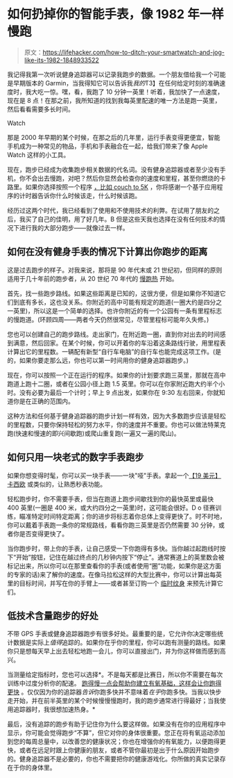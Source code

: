 # 如何扔掉你的智能手表，像 1982 年一样慢跑

> 原文：<https://lifehacker.com/how-to-ditch-your-smartwatch-and-jog-like-its-1982-1848933522>

我记得我第一次听说健身追踪器可以记录我跑步的数据。一个朋友借给我一个可能是早期版本的 Garmin，当我得知它可以告诉我*我的*T3】在任何给定时刻的准确速度时，我大吃一惊。嘿，看，我跑了 10 分钟一英里！听着，我加快了一点速度，现在是 8 点！在那之前，我所知道的找到我每英里配速的唯一方法是跑一英里，然后看看需要多长时间。

Watch

那是 2000 年早期的某个时候，在那之后的几年里，运行手表变得更便宜，智能手机成为一种常见的物品，手机和手表融合在一起，给我们带来了像 Apple Watch 这样的小工具。

现在，跑步已经成为收集跑步相关数据的代名词。没有健身追踪器或者至少没有手机，你不会出去慢跑，对吧？然后你显然会检查你的速度和里程，甚至你燃烧的卡路里。如果你选择按照一个程序 [，比如 couch to 5K](https://lifehacker.com/the-case-against-couch-to-5k-and-what-to-try-instead-1847387867) ，你将感谢一个基于应用程序的计时器告诉你什么时候该走，什么时候该跑。

经历过这两个时代，我已经看到了使用和不使用技术的利弊。在试用了朋友的之后，我买了自己的佳明，用了好几年。B 但是这些天我也选择在没有任何技术的情况下进行我的大部分跑步——就像过去一样。

## 如何在没有健身手表的情况下计算出你跑步的距离

这是过去跑步的样子。对我来说，那将是 90 年代末或 21 世纪初，但同样的原则适用于几十年前的跑步者，从 20 世纪 70 年代的 [慢跑热](https://en.wikipedia.org/wiki/Running_boom_of_the_1970s) 开始。

首先，找一些跑步路线。如果这些距离是已知的，这很方便，但是如果你不知道它们到底有多长，这也没关系。你附近的高中可能有规定的跑道(一圈大约是四分之一英里)，所以这是一个简单的选择。也许你附近的有一个公园有一条有里程标志的慢跑道。(环顾四周——两者今天仍然很常见，尽管里程标可能年久失修。)

您也可以创建自己的跑步路线。走出家门，在附近跑一圈，直到你对出去的时间感到满意，然后回家。在某个时候，你可以开着你的车沿着这条路线行驶，用里程表计算出它的里程数。一辆配有新型“自行车电脑”的自行车也能完成这项工作。(是的，如果你要走那么远，你也可以第一时间用你的健身追踪器跑步。)

现在，你可以按照一个正在运行的程序。如果你的计划要求跑三英里，那就在高中跑道上跑十二圈，或者在公园小径上跑 1.5 英里。你可以在你家附近跑大约半个小时。没有必要为最后一个计时；早上 9 点出发，如果你在 9:30 左右回来，你就知道你是在正确的范围内。

这种方法和任何基于健身追踪器的跑步计划一样有效，因为大多数跑步应该是轻松的里程数，只要你保持轻松的努力水平，你的速度并不重要。你也可以做法特莱克跑(快速和慢速的即兴间歇跑)或爬山重复跑(一遍又一遍的爬山)。

## 如何只用一块老式的数字手表跑步

如果你想变得时髦，你可以买一块手表——一块"哑"手表。拿起一个[【19 美元】卡西欧](https://amzn.to/3MgT6SW) 或类似的，让熟悉秒表功能。

轻松跑步时，你不需要手表，但当在跑道上跑步间歇找到你的最快英里或最快 400 英里(一圈是 400 米，或大约四分之一英里)时，这可能会很好。D o 径赛训练，瞄准特定时间特定距离；你的进步将标志着你总体上变得更快了。时不时地，你可以戴着手表跑一条你的常规路线，看看你跑三英里是否仍然需要 30 分钟，或者你是否变得更快了。

当你跑步时，带上你的手表，让自己感受一下你跑得有多快。当你越过起跑线时按下“开始”按钮，记住在越过终点的几秒钟内按下“停止”。通常赛道上的英里数会被标记出来，所以你可以在那里查看你的手表(或者使用“圈”功能，如果你是这方面的专家的话)来了解你的速度。在像马拉松这样的大型比赛中，你可以计算出每英里的目标时间，并写在你的手臂上——或者甚至订购一个 [临时纹身](http://www.proudrunner.com/) 来预先计算它们。

## 低技术含量跑步的好处

不带 GPS 手表或健身追踪器跑步有很多好处。最重要的是，它允许你决定哪些统计数据是实际上*值得*追踪的。如果你在乎你的里程，你可以跑有测量的路线。如果你只是想每天早上出去轻松地跑一会儿，你可以直接出门，并为你这样做而感到高兴。

当测量给定指标时，您也可以选择*。不是每天都是比赛日，所以你不需要在每次训练中过度分析你的配速。 [跑得慢一点会帮助你建立有氧基础，这样会让你跑得更快](https://lifehacker.com/how-to-run-slower-to-run-faster-1847752652) 。仅仅因为你的追踪器*告诉*你跑多快并不意味着*在乎*你跑多快。当我以快步走开始，并在前半英里的某个时候慢慢慢跑时，我的跑步通常进行得最好；当我使用追踪器时，我很想加速热身。*

最后，没有追踪的跑步有助于记住你为什么要这样做。如果没有在你的应用程序中显示，你可能会觉得跑步“不算”，但它对你的身体很重要。您正在将有氧运动添加到您的每周总量中，以改善您的健康状况；你也在增强你的有氧能力，以便跑得更快，或者在远足时跟上你健康的朋友，或者不管你最初是出于什么原因开始跑步的。健身追踪器不是必要的，你也不需要把你的健康游戏化。你所做的真实记录存在于你的身体里。